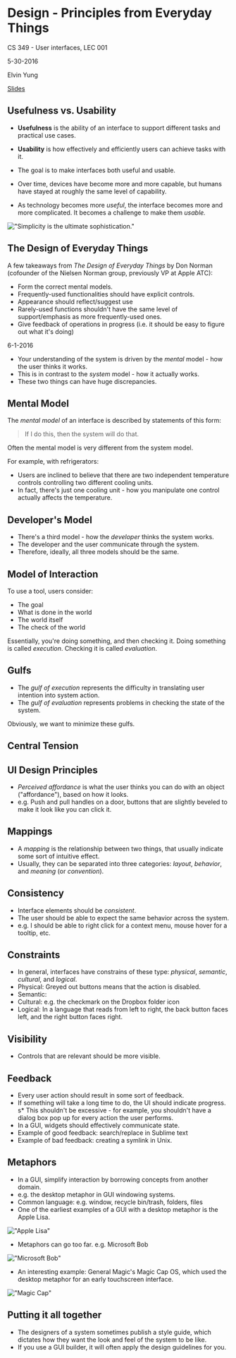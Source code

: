 # Design - Principles from Everyday Things

CS 349 - User interfaces, LEC 001

5-30-2016

Elvin Yung

[Slides](https://www.student.cs.uwaterloo.ca/~cs349/s16/slides/5.1-design_principles.pdf)

## Usefulness vs. Usability
* **Usefulness** is the ability of an interface to support different tasks and practical use cases.
* **Usability** is how effectively and efficiently users can achieve tasks with it.
* The goal is to make interfaces both useful and usable.

* Over time, devices have become more and more capable, but humans have stayed at roughly the same level of capability.
* As technology becomes more *useful*, the interface becomes more and more complicated. It becomes a challenge to make them *usable.*

!["Simplicity is the ultimate sophistication."](http://archive.computerhistory.org/resources/text/Apple/Apple.II.1977.102637933.fc.lg.jpg)

## The Design of Everyday Things
A few takeaways from *The Design of Everyday Things* by Don Norman (cofounder of the Nielsen Norman group, previously VP at Apple ATC):
* Form the correct mental models.
* Frequently-used functionalities should have explicit controls.
* Appearance should reflect/suggest use
* Rarely-used functions shouldn't have the same level of support/emphasis as more frequently-used ones.
* Give feedback of operations in progress (i.e. it should be easy to figure out what it's doing)

6-1-2016

* Your understanding of the system is driven by the *mental* model - how the user thinks it works.
* This is in contrast to the *system* model - how it actually works.
* These two things can have huge discrepancies.

## Mental Model
The *mental model* of an interface is described by statements of this form:

> If I do this, then the system will do that.

Often the mental model is very different from the system model.

For example, with refrigerators:
* Users are inclined to believe that there are two independent temperature controls controlling two different cooling units.
* In fact, there's just one cooling unit - how you manipulate one control actually affects the temperature.

## Developer's Model
* There's a third model - how the *developer* thinks the system works.
* The developer and the user communicate through the system.
* Therefore, ideally, all three models should be the same.

## Model of Interaction
To use a tool, users consider:
* The goal
* What is done in the world
* The world itself
* The check of the world

Essentially, you're doing something, and then checking it. Doing something is called *execution*. Checking it is called *evaluation*.

## Gulfs
* The *gulf of execution* represents the difficulty in translating user intention into system action.
* The *gulf of evaluation* represents problems in checking the state of the system.

Obviously, we want to minimize these gulfs.

## Central Tension

## UI Design Principles
* *Perceived affordance* is what the user thinks you can do with an object ("affordance"), based on how it looks.
* e.g. Push and pull handles on a door, buttons that are slightly beveled to make it look like you can click it.

## Mappings
* A *mapping* is the relationship between two things, that usually indicate some sort of intuitive effect.
* Usually, they can be separated into three categories: *layout*, *behavior*, and *meaning* (or *convention*).

## Consistency
* Interface elements should be *consistent*.
* The user should be able to expect the same behavior across the system.
* e.g. I should be able to right click for a context menu, mouse hover for a tooltip, etc.

## Constraints
* In general, interfaces have constrains of these type: *physical*, *semantic*, *cultural*, and *logical*.
* Physical: Greyed out buttons means that the action is disabled.
* Semantic:
* Cultural: e.g. the checkmark on the Dropbox folder icon
* Logical: In a language that reads from left to right, the back button faces left, and the right button faces right.

## Visibility
* Controls that are relevant should be more visible.

## Feedback
* Every user action should result in some sort of feedback.
* If something will take a long time to do, the UI should indicate progress.
s* This shouldn't be excessive - for example, you shouldn't have a dialog box pop up for every action the user performs.
* In a GUI, widgets should effectively communicate state.
* Example of good feedback: search/replace in Sublime text
* Example of bad feedback: creating a symlink in Unix.

## Metaphors
* In a GUI, simplify interaction by borrowing concepts from another domain.
* e.g. the desktop metaphor in GUI windowing systems.
* Common language: e.g. window, recycle bin/trash, folders, files
* One of the earliest examples of a GUI with a desktop metaphor is the Apple Lisa.

!["Apple Lisa"](http://www.mac-history.de/wp-content/uploads/2008/09/apple_lisa_screenshot.gif)

* Metaphors can go too far. e.g. Microsoft Bob

!["Microsoft Bob"](http://toastytech.com/guis/bobhome1p.png)

* An interesting example: General Magic's Magic Cap OS, which used the desktop metaphor for an early touchscreen interface.

!["Magic Cap"](https://upload.wikimedia.org/wikipedia/en/6/69/Magic_Cap_OS.gif)

## Putting it all together
* The designers of a system sometimes publish a style guide, which dictates how they want the look and feel of the system to be like.
* If you use a GUI builder, it will often apply the design guidelines for you.
